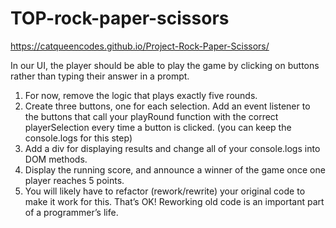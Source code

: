 # TOP-rock-paper-scissors

https://catqueencodes.github.io/Project-Rock-Paper-Scissors/

In our UI, the player should be able to play the game by clicking on buttons rather than typing their answer in a prompt.

1. For now, remove the logic that plays exactly five rounds.
2. Create three buttons, one for each selection. Add an event listener to the buttons that call your playRound function with the correct playerSelection every time a button is clicked. (you can keep the console.logs for this step)
3. Add a div for displaying results and change all of your console.logs into DOM methods.
4. Display the running score, and announce a winner of the game once one player reaches 5 points.
5. You will likely have to refactor (rework/rewrite) your original code to make it work for this. That’s OK! Reworking old code is an important part of a programmer’s life.


